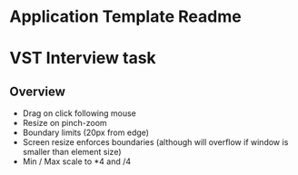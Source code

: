 # Application Template Readme

# VST Interview task

## Overview
- Drag on click following mouse
- Resize on pinch-zoom
- Boundary limits (20px from edge)
- Screen resize enforces boundaries (although will overflow if window is smaller than element size)
- Min / Max scale to *4 and /4